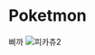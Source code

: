 # Poketmon
삐까
![피카츄2](https://github.com/jeongsuri/Poketmon/assets/163953571/ad6e9d2e-167d-46a0-8378-2361f6de2261)

